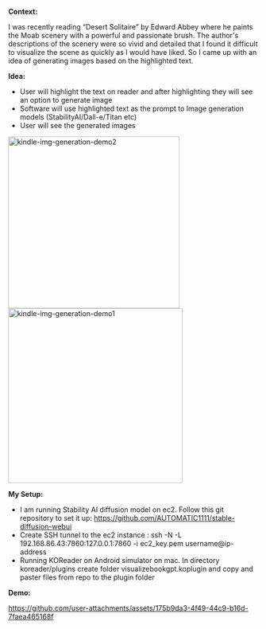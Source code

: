 **Context:**

I was recently reading “Desert Solitaire” by Edward Abbey where he paints the Moab scenery with a powerful and passionate brush. The author's descriptions of the scenery were so vivid and detailed that I found it difficult to visualize the scene as quickly as I would have liked. So I came up with an idea of generating images based on the highlighted text.

**Idea:**
* User will highlight the text on reader and after highlighting they will see an option to generate image
* Software will use highlighted text as the prompt to Image generation models (StabilityAI/Dall-e/Titan etc)
* User will see the generated images

<img width="345" alt="kindle-img-generation-demo2" src="https://github.com/user-attachments/assets/d91d10d6-d890-486c-9fdf-ddf29696349a">
<img width="351" alt="kindle-img-generation-demo1" src="https://github.com/user-attachments/assets/f17fbed6-9dec-406a-982d-e646396ffcba">


 
**My Setup:**
* I am running Stability AI diffusion model on ec2. Follow this git repository to set it up: https://github.com/AUTOMATIC1111/stable-diffusion-webui
* Create SSH tunnel to the ec2 instance : ssh -N -L 192.168.86.43:7860:127.0.0.1:7860 -i ec2_key.pem username@ip-address
* Running KOReader on Android simulator on mac. In directory koreader/plugins create folder visualizebookgpt.koplugin and copy and paster files from repo to the plugin folder

**Demo:**


https://github.com/user-attachments/assets/175b9da3-4f49-44c9-b16d-7faea465168f
